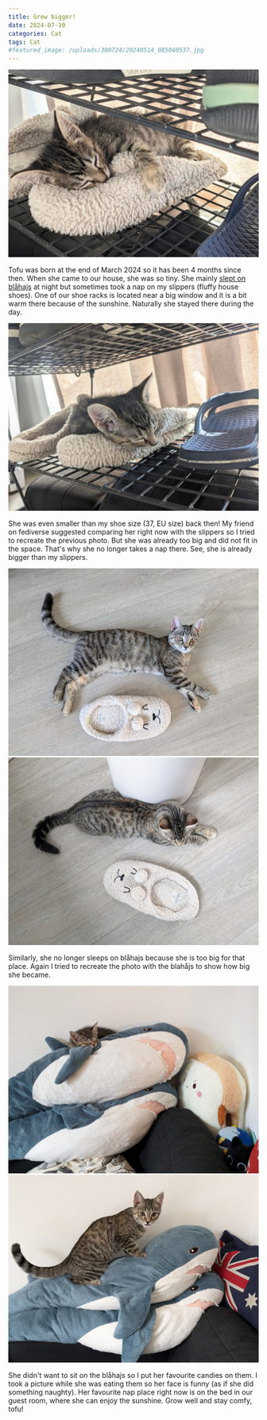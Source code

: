 ```yaml
---
title: Grew bigger!
date: 2024-07-30
categories: Cat
tags: Cat
#featured_image: /uploads/300724/20240514_085040537.jpg
---
```


![](/uploads/300724/20240514_085040537.jpg)

Tofu was born at the end of March 2024 so it has been 4 months since then. When she came to our house, she was so tiny. She mainly [slept on blåhajs](https://brotperson.nl/2024/07/10/100724/) at night but sometimes took a nap on my slippers (fluffy house shoes). One of our shoe racks is located near a big window and it is a bit warm there because of the sunshine. Naturally she stayed there during the day.

![](/uploads/300724/20240514_095942348.jpg)

She was even smaller than my shoe size (37, EU size) back then! My friend on fediverse suggested comparing her right now with the slippers so I tried to recreate the previous photo. But she was already too big and did not fit in the space. That's why she no longer takes a nap there. See, she is already bigger than my slippers.

![](/uploads/300724/20240722_073542168.jpg)
![](/uploads/300724/20240721_064715907.jpg)

Similarly, she no longer sleeps on blåhajs because she is too big for that place. Again I tried to recreate the photo with the blahåjs to show how big she became.

![](/uploads/300724/20240515_170710097.jpg)
![](/uploads/300724/20240722_1031038861.jpg)

She didn't want to sit on the blåhajs so I put her favourite candies on them. I took a picture while she was eating them so her face is funny (as if she did something naughty). Her favourite nap place right now is on the bed in our guest room, where she can enjoy the sunshine. Grow well and stay comfy, tofu!